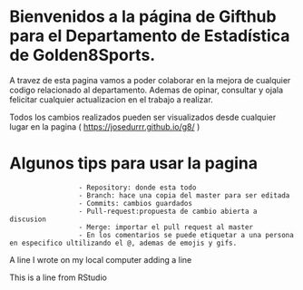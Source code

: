 # Bienvenidos a la página de Gifthub para el Departamento de Estadística de Golden8Sports.

A travez de esta pagina vamos a poder colaborar en la mejora de cualquier codigo relacionado al departamento. Ademas de opinar, consultar y ojala felicitar cualquier actualizacion en el trabajo a realizar.

Todos los cambios realizados pueden ser visualizados desde cualquier lugar en la pagina ( https://josedurrr.github.io/g8/ )

# Algunos tips para usar la pagina

                     - Repository: donde esta todo
                     - Branch: hace una copia del master para ser editada
                     - Commits: cambios guardados
                     - Pull-request:propuesta de cambio abierta a discusion
                     - Merge: importar el pull request al master
                     - En los comentarios se puede etiquetar a una persona en especifico ultilizando el @, ademas de emojis y gifs.
                     
A line I wrote on my local computer
adding a line

This is a line from RStudio